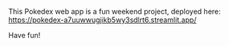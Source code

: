 This Pokedex web app is a fun weekend project, deployed here: https://pokedex-a7uuwwugjikb5wy3sdlrt6.streamlit.app/

Have fun!
